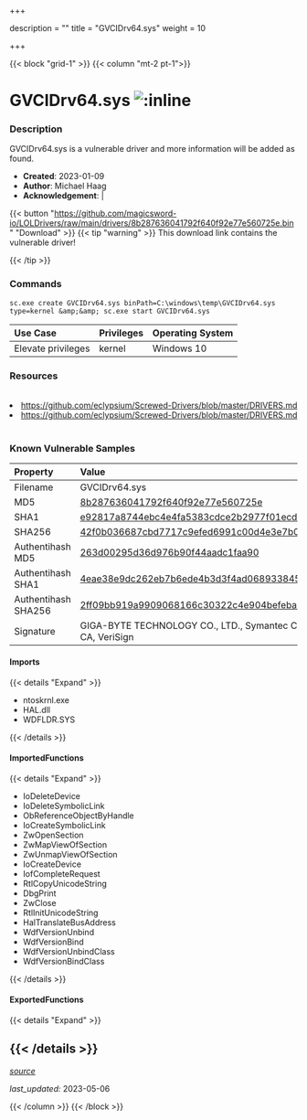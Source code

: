 +++

description = ""
title = "GVCIDrv64.sys"
weight = 10

+++


{{< block "grid-1" >}}
{{< column "mt-2 pt-1">}}


# GVCIDrv64.sys ![:inline](/images/twitter_verified.png) 


### Description

GVCIDrv64.sys is a vulnerable driver and more information will be added as found.

- **Created**: 2023-01-09
- **Author**: Michael Haag
- **Acknowledgement**:  | [](https://twitter.com/)

{{< button "https://github.com/magicsword-io/LOLDrivers/raw/main/drivers/8b287636041792f640f92e77e560725e.bin" "Download" >}}
{{< tip "warning" >}}
This download link contains the vulnerable driver!

{{< /tip >}}

### Commands

```
sc.exe create GVCIDrv64.sys binPath=C:\windows\temp\GVCIDrv64.sys type=kernel &amp;&amp; sc.exe start GVCIDrv64.sys
```

| Use Case | Privileges | Operating System | 
|:---- | ---- | ---- |
| Elevate privileges | kernel | Windows 10 |

### Resources
<br>
<li><a href=" https://github.com/eclypsium/Screwed-Drivers/blob/master/DRIVERS.md"> https://github.com/eclypsium/Screwed-Drivers/blob/master/DRIVERS.md</a></li>
<li><a href="https://github.com/eclypsium/Screwed-Drivers/blob/master/DRIVERS.md">https://github.com/eclypsium/Screwed-Drivers/blob/master/DRIVERS.md</a></li>
<br>

### Known Vulnerable Samples

| Property           | Value |
|:-------------------|:------|
| Filename           | GVCIDrv64.sys |
| MD5                | [8b287636041792f640f92e77e560725e](https://www.virustotal.com/gui/file/8b287636041792f640f92e77e560725e) |
| SHA1               | [e92817a8744ebc4e4fa5383cdce2b2977f01ecd4](https://www.virustotal.com/gui/file/e92817a8744ebc4e4fa5383cdce2b2977f01ecd4) |
| SHA256             | [42f0b036687cbd7717c9efed6991c00d4e3e7b032dc965a2556c02177dfdad0f](https://www.virustotal.com/gui/file/42f0b036687cbd7717c9efed6991c00d4e3e7b032dc965a2556c02177dfdad0f) |
| Authentihash MD5   | [263d00295d36d976b90f44aadc1faa90](https://www.virustotal.com/gui/search/authentihash%253A263d00295d36d976b90f44aadc1faa90) |
| Authentihash SHA1  | [4eae38e9dc262eb7b6ede4b3d3f4ad068933845e](https://www.virustotal.com/gui/search/authentihash%253A4eae38e9dc262eb7b6ede4b3d3f4ad068933845e) |
| Authentihash SHA256| [2ff09bb919a9909068166c30322c4e904befeba5429e9a11d011297fb8a73c07](https://www.virustotal.com/gui/search/authentihash%253A2ff09bb919a9909068166c30322c4e904befeba5429e9a11d011297fb8a73c07) |
| Signature         | GIGA-BYTE TECHNOLOGY CO., LTD., Symantec Class 3 SHA256 Code Signing CA, VeriSign   |


#### Imports
{{< details "Expand" >}}
* ntoskrnl.exe
* HAL.dll
* WDFLDR.SYS

{{< /details >}}
#### ImportedFunctions
{{< details "Expand" >}}
* IoDeleteDevice
* IoDeleteSymbolicLink
* ObReferenceObjectByHandle
* IoCreateSymbolicLink
* ZwOpenSection
* ZwMapViewOfSection
* ZwUnmapViewOfSection
* IoCreateDevice
* IofCompleteRequest
* RtlCopyUnicodeString
* DbgPrint
* ZwClose
* RtlInitUnicodeString
* HalTranslateBusAddress
* WdfVersionUnbind
* WdfVersionBind
* WdfVersionUnbindClass
* WdfVersionBindClass

{{< /details >}}
#### ExportedFunctions
{{< details "Expand" >}}

{{< /details >}}
-----



[*source*](https://github.com/magicsword-io/LOLDrivers/tree/main/yaml/gvcidrv64.yaml)

*last_updated:* 2023-05-06








{{< /column >}}
{{< /block >}}

